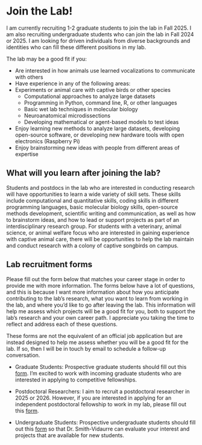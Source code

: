 # Join the Lab!

I am currently recruiting 1-2 graduate students to join the lab in Fall 2025. I am also recruiting undergraduate students who can join the lab in Fall 2024 or 2025. I am looking for driven individuals from diverse backgrounds and identities who can fill these different positions in my lab.

The lab may be a good fit if you:

- Are interested in how animals use learned vocalizations to communicate with others
- Have experience in any of the following areas:
- Experiments or animal care with captive birds or other species
  - Computational approaches to analyze large datasets
  - Programming in Python, command line, R, or other languages
  - Basic wet lab techniques in molecular biology
  - Neuroanatomical microdissections
  - Developing mathematical or agent-based models to test ideas
- Enjoy learning new methods to analyze large datasets, developing open-source software, or developing new hardware tools with open electronics (Raspberry Pi)
- Enjoy brainstorming new ideas with people from different areas of expertise

## What will you learn after joining the lab?

Students and postdocs in the lab who are interested in conducting research will have opportunities to learn a wide variety of skill sets. These skills include computational and quantitative skills, coding skills in different programming languages, basic molecular biology skills, open-source methods development, scientific writing and communication, as well as how to brainstorm ideas, and how to lead or support projects as part of an interdisciplinary research group. For students with a veterinary, animal science, or animal welfare focus who are interested in gaining experience with captive animal care, there will be opportunities to help the lab maintain and conduct research with a colony of captive songbirds on campus.

## Lab recruitment forms

Please fill out the form below that matches your career stage in order to provide me with more information. The forms below have a lot of questions, and this is because I want more information about how you anticipate contributing to the lab’s research, what you want to learn from working in the lab, and where you’d like to go after leaving the lab. This information will help me assess which projects will be a good fit for you, both to support the lab’s research and your own career path. I appreciate you taking the time to reflect and address each of these questions.

These forms are not the equivalent of an official job application but are instead designed to help me assess whether you will be a good fit for the lab. If so, then I will be in touch by email to schedule a follow-up conversation.

- Graduate Students: Prospective graduate students should fill out this [form](https://docs.google.com/forms/d/e/1FAIpQLScmgjFPe7GDSIPEpwFFuOgPnFHcyeJmLi1B3qTgQe1ZI_-CEg/viewform?usp=sf_link). I’m excited to work with incoming graduate students who are interested in applying to competitive fellowships.

- Postdoctoral Researchers: I aim to recruit a postdoctoral researcher in 2025 or 2026. However, if you are interested in applying for an independent postdoctoral fellowship to work in my lab, please fill out this [form](https://docs.google.com/forms/d/e/1FAIpQLSdgjG2ddw_2uj-cRzWo-k1hnV1xx8i_A-EZYY9RAmT7Cibwkw/viewform?usp=sf_link).

- Undergraduate Students: Prospective undergraduate students should fill out this [form](https://docs.google.com/forms/d/e/1FAIpQLSelA-QDQE3f5-b8pZqnydE78nUmxblld3r6TchTpP7EkxufYw/viewform?usp=sf_link) so that Dr. Smith-Vidaurre can evaluate your interest and projects that are available for new students.
